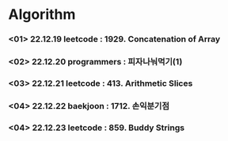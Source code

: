 # Algorithm

### <01> 22.12.19 leetcode : 1929. Concatenation of Array
### <02> 22.12.20 programmers : 피자나눠먹기(1)
### <03> 22.12.21 leetcode : 413. Arithmetic Slices
### <04> 22.12.22 baekjoon : 1712. 손익분기점
### <04> 22.12.23 leetcode : 859. Buddy Strings
